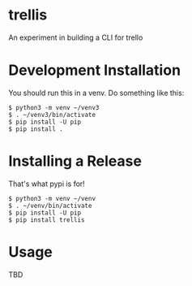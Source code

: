 trellis
=======
An experiment in building a CLI for trello

Development Installation
========================

You should run this in a venv. Do something like this:

```
$ python3 -m venv ~/venv3
$ . ~/venv3/bin/activate
$ pip install -U pip
$ pip install .
```

Installing a Release
====================

That's what pypi is for!

```
$ python3 -m venv ~/venv
$ . ~/venv/bin/activate
$ pip install -U pip
$ pip install trellis
```

Usage
=====
TBD
